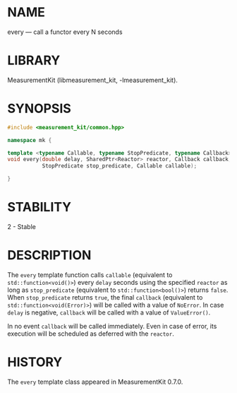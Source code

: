 # NAME
every &mdash; call a functor every N seconds

# LIBRARY
MeasurementKit (libmeasurement_kit, -lmeasurement_kit).

# SYNOPSIS
```C++
#include <measurement_kit/common.hpp>

namespace mk {

template <typename Callable, typename StopPredicate, typename Callback>
void every(double delay, SharedPtr<Reactor> reactor, Callback callback,
           StopPredicate stop_predicate, Callable callable);

}
```

# STABILITY

2 - Stable

# DESCRIPTION

The `every` template function calls `callable` (equivalent to
`std::function<void()>`) every `delay` seconds using the specified `reactor`
as long as `stop_predicate` (equivalent to `std::function<bool()>`)
returns `false`. When `stop_predicate` returns `true`, the final `callback`
(equivalent to `std::function<void(Error)>`) will be called with a value
of `NoError`. In case `delay` is negative, `callback` will be called
with a value of `ValueError()`.

In no event `callback` will be called immediately. Even in case of error,
its execution will be scheduled as deferred with the `reactor`.

# HISTORY

The `every` template class appeared in MeasurementKit 0.7.0.
